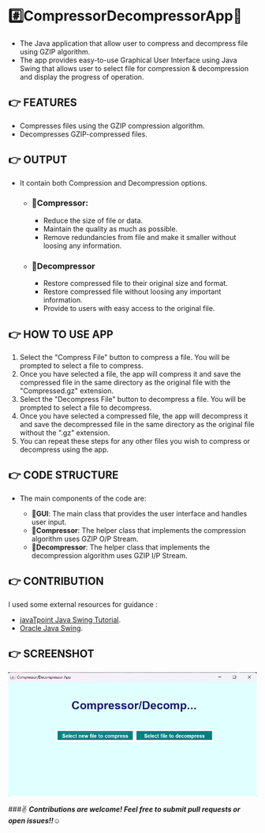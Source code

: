 # #️⃣CompressorDecompressorApp:floppy_disk:

* The Java application that allow user to compress and decompress file using GZIP algorithm.        
* The app provides easy-to-use Graphical User Interface using Java Swing that allows user to select file for compression & decompression and display the progress of operation.

## :point_right: FEATURES
* Compresses files using the GZIP compression algorithm.
* Decompresses GZIP-compressed files.

## :point_right: OUTPUT
* It contain both Compression and Decompression options.
    * ### 🔺**Compressor**:
        * Reduce the size of file or data.
        * Maintain the quality as much as possible.
        * Remove redundancies from file and make it smaller without loosing any information.   
        
     * ### 🔺**Decompressor**
        * Restore compressed file to their original size and format.
        * Restore compressed file without loosing any important information.
        * Provide to users with easy access to the original file.


## :point_right: HOW TO USE APP
1. Select the "Compress File" button to compress a file. You will be prompted to select a file to compress.
2. Once you have selected a file, the app will compress it and save the compressed file in the same directory as the original file with the "Compressed.gz" extension.
3. Select the "Decompress File" button to decompress a file. You will be prompted to select a file to decompress.
4. Once you have selected a compressed file, the app will decompress it and save the decompressed file in the same directory as the original file without the ".gz" extension.
5. You can repeat these steps for any other files you wish to compress or decompress using the app.

## :point_right: CODE STRUCTURE
* The main components of the code are: 

   * :small_orange_diamond:**GUI**: The main class that provides the user interface and handles user input.
   * :small_orange_diamond:**Compressor**: The helper class that implements the compression algorithm uses GZIP O/P Stream.
   * :small_orange_diamond:**Decompressor**: The helper class that implements the decompression algorithm uses GZIP I/P Stream.
 
## :point_right: CONTRIBUTION
I used some external resources for guidance :
* [javaTpoint Java Swing Tutorial](https://www.javatpoint.com/java-swing).
* [Oracle Java Swing](https://docs.oracle.com/javase/tutorial/uiswing/index.html).

 ## :point_right: SCREENSHOT
 
 ![cd ss](./compdecomp.png)

   ###:v: ***Contributions are welcome! Feel free to submit pull requests or open issues!!:relaxed:***

